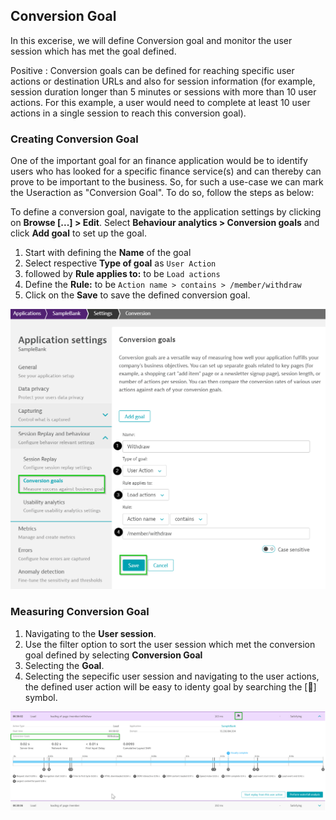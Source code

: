 ## Conversion Goal

In this excerise, we will define Conversion goal and monitor the user session which has met the goal defined.

Positive
: Conversion goals can be defined for reaching specific user actions or destination URLs and also for session information (for example, session duration longer than 5 minutes or sessions with more than 10 user actions. For this example, a user would need to complete at least 10 user actions in a single session to reach this conversion goal).

### Creating Conversion Goal

One of the important goal for an finance application would be to identify users who has looked for a specific finance service(s) and can thereby can prove to be important to the business. So, for such a use-case we can mark the Useraction as "Conversion Goal". To do so, follow the steps as below:

To define a conversion goal, navigate to the application settings by clicking on **Browse [...] > Edit**. Select **Behaviour analytics > Conversion goals** and click **Add goal** to set up the goal.

1. Start with defining the **Name** of the goal
1. Select respective **Type of goal** as `User Action`
1. followed by **Rule applies to:** to be `Load actions`
1. Define the **Rule:** to be `Action name > contains > /member/withdraw`
1. Click on the **Save** to save the defined conversion goal.

![Conversion-Goal](../../../assets/images/02-Goal.png)

### Measuring Conversion Goal

1. Navigating to the **User session**.
1. Use the filter option to sort the user session which met the conversion goal defined by selecting **Conversion Goal**
1. Selecting the **Goal**.
1. Selecting the sepecific user session and navigating to the user actions, the defined user action will be easy to identy goal by searching the [🏁] symbol.

![Conversion-Goal](../../../assets/images/02-ConversionGoal.png)

<!-- ------------------------ -->
